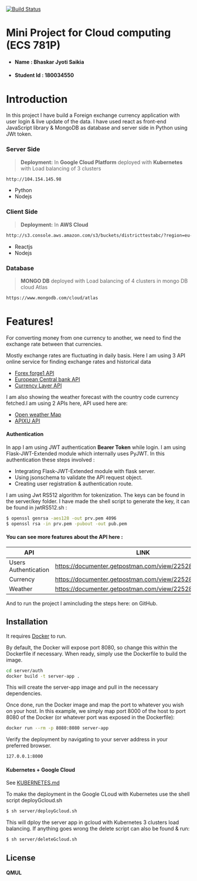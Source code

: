 [![Build Status](https://travis-ci.org/joemccann/dillinger.svg?branch=master)](https://travis-ci.org/joemccann/dillinger)

#  Mini Project for Cloud computing (ECS 781P)
* #### Name : Bhaskar Jyoti Saikia
* #### Student Id : 180034550



# Introduction
In this project I have build a Foreign exchange currency application with user login & live update of the data. I have used react as front-end JavaScript library & MongoDB as database and server side in Python using JWt token.

### Server Side
> **Deployment:** In **Google Cloud Platform**  deployed with **Kubernetes**  with Load balancing of 3 clusters

```sh
http://104.154.145.98
```

* Python 
* Nodejs

### Client Side
> **Deployment:** In **AWS Cloud** 
```sh
http://s3.console.aws.amazon.com/s3/buckets/districttestabc/?region=eu-west-1&tab=properties
```
* Reactjs
* Nodejs

### Database
> **MONGO DB** deployed with Load balancing of 4 clusters in mongo DB cloud Atlas
```sh
https://www.mongodb.com/cloud/atlas
```

# Features!
For converting money from one currency to another, we need to find the exchange rate between that currencies.

Mostly exchange rates are fluctuating in daily basis. Here I am using 3 API online service for finding exchange rates and historical data

* [Forex forge1 API](https://forex.1forge.com)
* [European Central bank API](https://exchangeratesapi.io)
* [Currency Layer API](https://currencylayer.com/documentation)

I am also showing the weather forecast with the country code currency fetched.I am using 2 APIs here, API used here are:

* [Open weather Map](https://openweathermap.org)
* [APIXU API](https://www.apixu.com)

#### Authentication
In app I am using JWT authentication **Bearer Token** while login. I am using Flask-JWT-Extended module which internally uses PyJWT. In this authentication these steps involved :
- Integrating Flask-JWT-Extended module with flask server.
- Using jsonschema to validate the API request object.
- Creating user registration & authentication route.

I am using Jwt RS512 algorithm for tokenization. The keys can be found in the server/key folder. I have made the shell script to generate the key, it can be found in jwtRS512.sh :

```sh 
$ openssl genrsa -aes128 -out prv.pem 4096
$ openssl rsa -in prv.pem -pubout -out pub.pem
```

#### You can see more features about the API here :


| API | LINK |
| ------ | ------ |
| Users Authentication | https://documenter.getpostman.com/view/2252854/S17tR8PJ |
| Currency | https://documenter.getpostman.com/view/2252854/S17tR8PH |
| Weather | https://documenter.getpostman.com/view/2252854/S17tR8Tb |




And to run the project I amincluding the steps here: 
 on GitHub.

## Installation

It requires [Docker](https://www.docker.com)  to run.



By default, the Docker will expose port 8080, so change this within the Dockerfile if necessary. When ready, simply use the Dockerfile to build the image.

```sh
cd server/auth
docker build -t server-app .
```
This will create the server-app image and pull in the necessary dependencies.

Once done, run the Docker image and map the port to whatever you wish on your host. In this example, we simply map port 8000 of the host to port 8080 of the Docker (or whatever port was exposed in the Dockerfile):

```sh
docker run --rm -p 8080:8080 server-app
```

Verify the deployment by navigating to your server address in your preferred browser.

```sh
127.0.0.1:8000
```

#### Kubernetes + Google Cloud

See [KUBERNETES.md](https://github.com/joemccann/dillinger/blob/master/KUBERNETES.md)

To make the deployment in the Google CLoud with Kubernetes use the shell script deployGcloud.sh

```sh
$ sh server/deployGcloud.sh 
```
This will dploy the server app in gcloud with Kubernetes 3 clusters load balancing. If anything goes wrong the delete script can also be found & run:
```sh
$ sh server/deleteGcloud.sh 
```

License
----

#### QMUL
